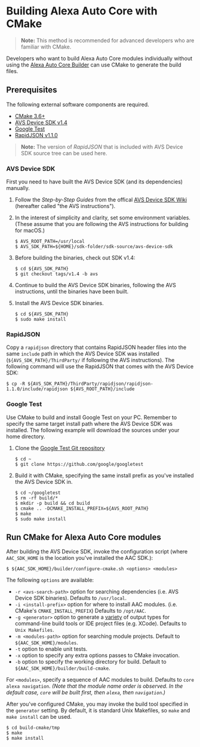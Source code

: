# Building Alexa Auto Core with CMake

>**Note:** This method is recommended for advanced developers who are familiar with CMake.

Developers who want to build Alexa Auto Core modules individually without using the [Alexa Auto Core Builder](README.md) can use CMake to generate the build files.

## Prerequisites

The following external software components are required.

* [CMake 3.6+](https://cmake.org/)
* [AVS Device SDK v1.4](https://github.com/alexa/avs-device-sdk/releases/tag/v1.4)
* [Google Test](https://github.com/google/googletest)
* [RapidJSON v1.1.0](https://github.com/Tencent/rapidjson)

>**Note:** The version of *RapidJSON* that is included with AVS Device SDK source tree can be used here.

### AVS Device SDK

First you need to have built the AVS Device SDK (and its dependencies) manually.

1. Follow the *Step-by-Step Guides* from the offical [AVS Device SDK Wiki](https://github.com/alexa/avs-device-sdk/wiki) (hereafter called "the AVS instructions").
2. In the interest of simplicity and clarity, set some environment variables. (These assume that you are following the AVS instructions for building for macOS.)

   ```
   $ AVS_ROOT_PATH=/usr/local
   $ AVS_SDK_PATH=${HOME}/sdk-folder/sdk-source/avs-device-sdk
   ```

3. Before building the binaries, check out SDK v1.4:

   ```
   $ cd ${AVS_SDK_PATH}
   $ git checkout tags/v1.4 -b avs
   ```

4. Continue to build the AVS Device SDK binaries, following the AVS instructions, until the binaries have been built.
5. Install the AVS Device SDK binaries.

   ```
   $ cd ${AVS_SDK_PATH}
   $ sudo make install
   ```

### RapidJSON

Copy a `rapidjson` directory that contains RapidJSON header files into the same `include` path in which the AVS Device SDK was installed (`${AVS_SDK_PATH}/ThirdParty/` if following the AVS instructions). The following command will use the RapidJSON that comes with the AVS Device SDK:

```
$ cp -R ${AVS_SDK_PATH}/ThirdParty/rapidjson/rapidjson-1.1.0/include/rapidjson ${AVS_ROOT_PATH}/include
```

### Google Test

Use CMake to build and install Google Test on your PC. Remember to specify the same target install path where the AVS Device SDK was installed. The following example will download the sources under your home directory.

1. Clone the [Google Test Git repository](https://github.com/google/googletest)

   ```
   $ cd ~
   $ git clone https://github.com/google/googletest
   ```

2. Build it with CMake, specifying the same install prefix as you've installed the AVS Device SDK in.

   ```
   $ cd ~/googletest
   $ rm -rf build/*
   $ mkdir -p build && cd build
   $ cmake .. -DCMAKE_INSTALL_PREFIX=${AVS_ROOT_PATH}
   $ make
   $ sudo make install
   ```

## Run CMake for Alexa Auto Core modules

After building the AVS Device SDK, invoke the configuration script (where `AAC_SDK_HOME` is the location you've installed the AAC SDK.):

```
$ ${AAC_SDK_HOME}/builder/configure-cmake.sh <options> <modules>
```

The following `options` are available:

* `-r <avs-search-path>` option for searching dependencies (i.e. AVS Device SDK binaries). Defaults to `/usr/local`.
* `-i <install-prefix>` option for where to install AAC modules. (i.e.  CMake's `CMAKE_INSTALL_PREFIX`) Defaults to `/opt/AAC`.
* `-g <generator>` option to generate a [variety](https://cmake.org/cmake/help/v3.0/manual/cmake-generators.7.html#cmake-generators) of output types for command-line build tools or IDE project files (e.g. XCode). Defaults to `Unix Makefiles`.
* `-m <modules-path>` option for searching module projects. Default to `${AAC_SDK_HOME}/modules`.
* `-t` option to enable unit tests.
* `-x` option to specify any extra options passes to CMake invocation.
* `-b` option to specify the working directory for build. Default to `${AAC_SDK_HOME}/builder/build-cmake`.

For `<modules>`, specify a sequence of AAC modules to build. Defaults to `core alexa navigation`. *(Note that the module name order is observed. In the default case, `core` will be built first, then `alexa`, then `navigation`.)*

After you've configured CMake, you may invoke the build tool specified in the `generator` setting. By default, it is standard Unix Makefiles, so `make` and `make install` can be used.

```
$ cd build-cmake/tmp
$ make
$ make install
```
